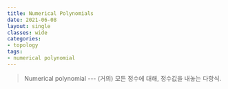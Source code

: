 ```yaml
---
title: Numerical Polynomials
date: 2021-06-08
layout: single
classes: wide
categories:
- topology
tags:
- numerical polynomial
---
```


> Numerical polynomial --- (거의) 모든 정수에 대해, 정수값을 내놓는 다항식.


